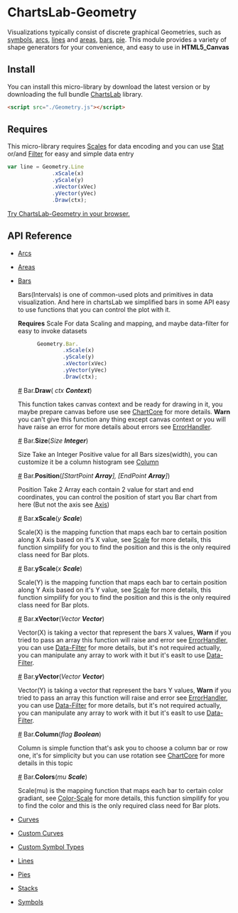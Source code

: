 # ChartsLab-Geometry

Visualizations typically consist of discrete graphical Geometries, such as [symbols](#symbols), [arcs](#arcs), [lines](#lines) and [areas](#areas), [bars](#bar), [pie](#pie). This module provides a variety of shape generators for your convenience, and easy to use in **HTML5_Canvas**

## Install
You can install this micro-library by download the latest version or by downloading the full bundle [ChartsLab](https://github.com/ChartsLab/) library.

```html
<script src="./Geometry.js"></script>
```

## Requires
This micro-library requires [Scales](https://github.com/ChartsLab/) for data encoding and you can use [Stat](https://github.com/ChartsLab/) or/and [Filter](https://github.com/ChartsLab/) for easy and simple data entry


```js
var line = Geometry.Line
              .xScale(x)
              .yScale(y)
              .xVector(xVec)
              .yVector(yVec)
              .Draw(ctx);
```

[Try ChartsLab-Geometry in your browser.](https://github.com/ChartsLab/)

## API Reference

* [Arcs](#arcs)
* [Areas](#areas)
* [Bars](#bars)

  Bars(Intervals) is one of common-used plots and primitives in data visualization. And here in chartsLab we simplified bars in some API easy to use functions that you can control the plot with it.

  **Requires** Scale For data Scaling and mapping, and maybe data-filter for easy to invoke datasets

  ```js
        Geometry.Bar.
                .xScale(x)
                .yScale(y)
                .xVector(xVec)
                .yVector(yVec)
                .Draw(ctx);
  ```

  <a name="Draw" href="#draw">#</a> Bar.<b>Draw</b>(<i> ctx **Context**</i>)
  
    This function takes canvas context and be ready for drawing in it, you maybe prepare canvas before use see [ChartCore](https://github.com/ChartsLab/) for more details. **Warn** you can't give this function any thing except canvas context or you will have raise an error for more details about errors see [ErrorHandler](https://github.com/ChartsLab/).
    
  <a name="Size" href="#size">#</a> Bar.<b>Size</b>(<i>Size **Integer**</i>)
  
    Size Take an Integer Positive value for all Bars sizes(width), you can customize it be a column histogram see [Column](#column)
  
  <a name="Position" href="#position">#</a> Bar.<b>Position</b>(<i>[StartPoint **Array**], [EndPoint **Array**]</i>)
  
    Position Take 2 Array each contain 2 value for start and end coordinates, you can control the position of start you Bar chart from here (But not the axis see [Axis](https://github.com/ChartsLab/ChartsLab-Axis/))
  
  <a name="xScale" href="#xscale">#</a> Bar.<b>xScale</b>(<i>y **Scale**</i>)
  
    Scale(X) is the mapping function that maps each bar to certain position along X Axis based on it's X value, see [Scale](https://github.com/ChartsLab/ChartsLab-Scale/) for more details, this function simpilify for you to find the position and this is the only required class need for Bar plots.

  <a name="yScale" href="#yscale">#</a> Bar.<b>yScale</b>(<i>x **Scale**</i>)
  
    Scale(Y) is the mapping function that maps each bar to certain position along Y Axis based on it's Y value, see [Scale](https://github.com/ChartsLab/ChartsLab-Scale/) for more details, this function simpilify for you to find the position and this is the only required class need for Bar plots.

  <a name="xVector" href="#xvector">#</a> Bar.<b>xVector</b>(<i>Vector **Vector**</i>)
    
    Vector(X) is taking a vector that represent the bars X values, **Warn** if you tried to pass an array this function will raise and error see [ErrorHandler](https://github.com/ChartsLab/), you can use [Data-Filter](https://github.com/ChartsLab/) for more details, but it's not required actually, you can manipulate any array to work with it but it's easlt to use [Data-Filter](https://github.com/ChartsLab/).

  <a name="yVector" href="#yvector">#</a> Bar.<b>yVector</b>(<i>Vector **Vector**</i>)
  
    Vector(Y) is taking a vector that represent the bars Y values, **Warn** if you tried to pass an array this function will raise and error see [ErrorHandler](https://github.com/ChartsLab/), you can use [Data-Filter](https://github.com/ChartsLab/) for more details, but it's not required actually, you can manipulate any array to work with it but it's easlt to use [Data-Filter](https://github.com/ChartsLab/).
  
  <a name="Column" href="#column">#</a> Bar.<b>Column</b>(<i>flag **Boolean**</i>)
  
    Column is simple function that's ask you to choose a column bar or row one, it's for simplicity but you can use rotation see [ChartCore](https://github.com/ChartsLab/) for more details in this topic

  <a name="Colors" href="#colors">#</a> Bar.<b>Colors</b>(<i>mu **Scale**</i>)
    
    Scale(mu) is the mapping function that maps each bar to certain color gradiant, see [Color-Scale](https://github.com/ChartsLab/ChartsLab-Scale/) for more details, this function simpilify for you to find the color and this is the only required class need for Bar plots.
  
* [Curves](#curves)
* [Custom Curves](#custom-curves)
* [Custom Symbol Types](#custom-symbol-types)
* [Lines](#lines)
* [Pies](#pies)
* [Stacks](#stacks)
* [Symbols](#symbols)
